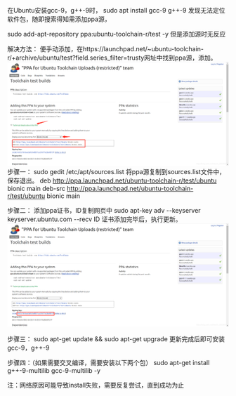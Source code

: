在Ubuntu安装gcc-9，g++-9时，
sudo apt install gcc-9 g++-9 发现无法定位软件包，随即搜索得知需添加ppa源，

sudo add-apt-repository ppa:ubuntu-toolchain-r/test -y 但是添加源时无反应

解决方法：
便手动添加，在https://launchpad.net/~ubuntu-toolchain-r/+archive/ubuntu/test?field.series_filter=trusty网址中找到ppa源，添加。
![image 1](https://github.com/figoowen2003/PX4_learning/blob/main/image/20210712180514203.png)
步骤一：
sudo gedit /etc/apt/sources.list
将ppa源复制到sources.list文件中，保存退出。
deb http://ppa.launchpad.net/ubuntu-toolchain-r/test/ubuntu bionic main 
deb-src http://ppa.launchpad.net/ubuntu-toolchain-r/test/ubuntu bionic main 

步骤二：
添加ppa证书，ID复制网页中
sudo apt-key adv --keyserver keyserver.ubuntu.com --recv ID 证书添加完毕后，执行更新。
![image 2](https://github.com/figoowen2003/PX4_learning/blob/main/image/20210712180727534.png)

步骤三：
sudo apt-get update && sudo apt-get upgrade 更新完成后即可安装gcc-9，g++-9

步骤四：（如果需要交叉编译，需要安装以下两个包）
sudo apt-get install g++-9-multilib gcc-9-multilib -y

注：网络原因可能导致install失败，需要反复尝试，直到成功为止
